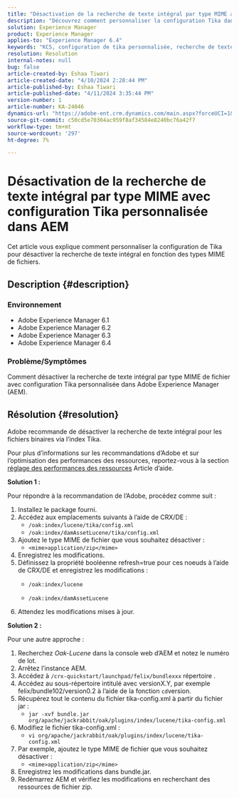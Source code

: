 ```yaml
---
title: "Désactivation de la recherche de texte intégral par type MIME avec configuration Tika personnalisée dans AEM"
description: "Découvrez comment personnaliser la configuration Tika dans Adobe Experience Manager pour désactiver la recherche de texte intégral en fonction des types MIME de fichiers."
solution: Experience Manager
product: Experience Manager
applies-to: "Experience Manager 6.4"
keywords: "KCS, configuration de tika personnalisée, recherche de texte intégral, type MIME, AEM, réglage des performances des ressources, CRX/DE, index Lucene, index Oak, console web, procédures"
resolution: Resolution
internal-notes: null
bug: false
article-created-by: Eshaa Tiwari
article-created-date: "4/10/2024 2:28:44 PM"
article-published-by: Eshaa Tiwari
article-published-date: "4/11/2024 3:35:44 PM"
version-number: 1
article-number: KA-24046
dynamics-url: "https://adobe-ent.crm.dynamics.com/main.aspx?forceUCI=1&pagetype=entityrecord&etn=knowledgearticle&id=6ef70c9c-46f7-ee11-a1fd-6045bd026dc7"
source-git-commit: c50cd5e70304ac959f8af34584e8240bc76a42f7
workflow-type: tm+mt
source-wordcount: '297'
ht-degree: 7%

---
```


# Désactivation de la recherche de texte intégral par type MIME avec configuration Tika personnalisée dans AEM


Cet article vous explique comment personnaliser la configuration de Tika pour désactiver la recherche de texte intégral en fonction des types MIME de fichiers.

## Description {#description}


### Environnement

- Adobe Experience Manager 6.1
- Adobe Experience Manager 6.2
- Adobe Experience Manager 6.3
- Adobe Experience Manager 6.4


### Problème/Symptômes

Comment désactiver la recherche de texte intégral par type MIME de fichier avec configuration Tika personnalisée dans Adobe Experience Manager (AEM).


## Résolution {#resolution}


Adobe recommande de désactiver la recherche de texte intégral pour les fichiers binaires via l’index Tika.

Pour plus d’informations sur les recommandations d’Adobe et sur l’optimisation des performances des ressources, reportez-vous à la section [réglage des performances des ressources](https://helpx.adobe.com/ca/experience-manager/kb/Asset-Performance-Tuning.html) Article d’aide.

<b>Solution 1 :</b>

Pour répondre à la recommandation de l’Adobe, procédez comme suit :

1. Installez le package fourni.
2. Accédez aux emplacements suivants à l’aide de CRX/DE :
   - `/oak:index/lucene/tika/config.xml`
   - `/oak:index/damAssetLucene/tika/config.xml`
3. Ajoutez le type MIME de fichier que vous souhaitez désactiver :
   - `<mime>application/zip</mime>`
4. Enregistrez les modifications.
5. Définissez la propriété booléenne refresh=true pour ces noeuds à l’aide de CRX/DE et enregistrez les modifications :
   - `/oak:index/lucene`


   - `/oak:index/damAssetLucene`
6. Attendez les modifications mises à jour.


<b>Solution 2 :</b>

Pour une autre approche :

1. Recherchez *Oak-Lucene* dans la console web d’AEM et notez le numéro de lot.
2. Arrêtez l’instance AEM.
3. Accédez à `/crx-quickstart/launchpad/felix/bundlexxx` répertoire .
4. Accédez au sous-répertoire intitulé avec versionX.Y, par exemple felix/bundle102/version0.2 à l’aide de la fonction `cd`version.
5. Récupérez tout le contenu du fichier tika-config.xml à partir du fichier jar :
   - `jar -xvf bundle.jar org/apache/jackrabbit/oak/plugins/index/lucene/tika-config.xml`
6. Modifiez le fichier tika-config.xml :
   - `vi org/apache/jackrabbit/oak/plugins/index/lucene/tika-config.xml`
7. Par exemple, ajoutez le type MIME de fichier que vous souhaitez désactiver :
   - `<mime>application/zip</mime>`
8. Enregistrez les modifications dans bundle.jar.
9. Redémarrez AEM et vérifiez les modifications en recherchant des ressources de fichier zip.

